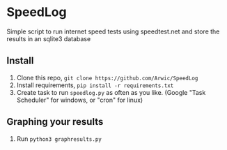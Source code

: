 # SpeedLog
Simple script to run internet speed tests using speedtest.net and store the results in an sqlite3 database

## Install

1. Clone this repo, `git clone https://github.com/Arwic/SpeedLog`
2. Install requirements, `pip install -r requirements.txt`
3. Create task to run `speedlog.py` as often as you like. (Google "Task Scheduler" for windows, or "cron" for linux)

## Graphing your results

1. Run `python3 graphresults.py`
